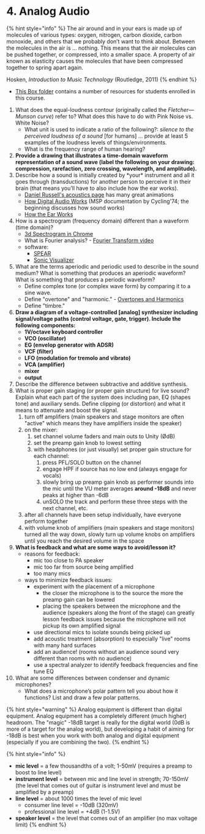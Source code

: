 # 4. Analog Audio

{% hint style="info" %}
The air around and in your ears is made up of molecules of various types: oxygen, nitrogen, carbon dioxide, carbon monoxide, and others that we probably don’t want to think about. Between the molecules in the air is … nothing. This means that the air molecules can be pushed together, or compressed, into a smaller space. A property of air known as elasticity causes the molecules that have been compressed together to spring apart again.

Hosken, _Introduction to Music Technology_ \(Routledge, 2011\)
{% endhint %}

* [This Box folder](https://baylor.box.com/s/rrqiyvm3mj4utohgwjyccxohrg6lmmq7) contains a number of resources for students enrolled in this course.

1. What does the equal-loudness contour \(originally called the _Fletcher—Munson curve_\) refer to? What does this have to do with Pink Noise vs. White Noise?
   * What unit is used to indicate a ratio of the following?: _silence to the perceived loudness of a sound_ \[for humans\] ... provide at least 5 examples of the loudness levels of things/environments.
   * What is the frequency range of human hearing?
2. **Provide a drawing that illustrates a time-domain waveform representation of a sound wave \(label the following on your drawing: compression, rarefaction, zero crossing, wavelength, and amplitude\).**
3. Describe how a sound is initially created by \*your\* instrument and all it goes through \(transductions\) for another person to perceive it in their brain \(that means you’ll have to also include how the ear works\).
   * [Daniel Russell's acoustics page](https://www.acs.psu.edu/drussell/Demos/waves-intro/waves-intro.html) has many great animations
   * [How Digital Audio Works](https://docs.cycling74.com/max8/tutorials/02_mspdigitalaudio) \(MSP documentation by Cycling'74; the beginning discusses how sound works\)
   * [How the Ear Works](https://health.howstuffworks.com/mental-health/human-nature/perception/hearing.htm)
4. How is a spectrogram \(frequency domain\) different than a waveform \(time domain\)?
   * [3d Spectrogram in Chrome](https://musiclab.chromeexperiments.com/spectrogram-service/)
   * What is Fourier analysis? - [Fourier Transform video](https://www.youtube.com/watch?v=spUNpyF58BY)
   * software:
     * [SPEAR](http://www.klingbeil.com/spear/)
     * [Sonic Visualizer](https://www.sonicvisualiser.org/)
5. What are the terms aperiodic and periodic used to describe in the sound medium? What is something that produces an aperiodic waveform? What is something that produces a periodic waveform?
   * Define complex tone \(or complex wave form\) by comparing it to a sine wave.
   * Define "overtone" and "harmonic." - [Overtones and Harmonics](http://hyperphysics.phy-astr.gsu.edu/hbase/Music/otone.html)
   * Define "timbre."
6. **Draw a diagram of a voltage-controlled \[analog\] synthesizer including signal/voltage paths \(control voltage, gate, trigger\). Include the following components:** 
   * **1V/octave keyboard controller**
   * **VCO \(oscillator\)**
   * **EG \(envelop generator with ADSR\)**
   * **VCF \(filter\)**
   * **LFO \(modulation for tremolo and vibrato\)**
   * **VCA \(amplifier\)**
   * **mixer**
   * **output**
7. Describe the difference between subtractive and additive synthesis.
8. What is proper gain staging \(or proper gain structure\) for live sound? Explain what each part of the system does including pan, EQ \(shapes tone\) and auxiliary sends. Define clipping \(or distortion\) and what it means to attenuate and boost the signal.
   1. turn off amplifiers \(main speakers and stage monitors are often "active" which means they have amplifiers inside the speaker\)
   2. on the mixer:
      1. set channel volume faders and main outs to Unity \(ØdB\)
      2. set the preamp gain knob to lowest setting
      3. with headphones \(or just visually\) set proper gain structure for each channel:
         1. press PFL/SOLO button on the channel
         2. engage HPF if source has no low end \(always engage for vocals\)
         3. slowly bring up preamp gain knob as performer sounds into the mic until the VU meter averages **around -18dB** and never peaks at higher than -6dB
         4. unSOLO the track and perform these three steps with the next channel, etc.
   3. after all channels have been setup individually, have everyone perform together
   4. with volume knob of amplifiers \(main speakers and stage monitors\) turned all the way down, slowly turn up volume knobs on amplifiers until you reach the desired volume in the space
9. **What is feedback and what are some ways to avoid/lesson it?**
   * reasons for feedback:
     * mic too close to PA speaker
     * mic too far from source being amplified
     * too many mics
   * ways to minimize feedback issues:
     * experiment with the placement of a microphone
       * the closer the microphone is to the source the more the preamp gain can be lowered
       * placing the speakers between the microphone and the audience \(speakers along the front of the stage\) can greatly lesson feedback issues because the microphone will not pickup its own amplified signal
     * use directional mics to isolate sounds being picked up
     * add acoustic treatment \(absorption\) to especially "live" rooms with many hard surfaces
     * add an audience! \(rooms without an audience sound very different than rooms with no audience\)
     * use a spectral analyzer to identify feedback frequencies and fine tune EQ
10. What are some differences between condenser and dynamic microphones?
    * What does a microphone’s polar pattern tell you about how it functions? List and draw a few polar patterns.

{% hint style="warning" %}
Analog equipment is different than digital equipment. Analog equipment has a completely different \(much higher\) headroom. The "magic" -18dB target is really for the digital world \(0dB is more of a target for the analog world\), but developing a habit of aiming for -18dB is best when you work with both analog and digital equipment \(especially if you are combining the two\).
{% endhint %}

{% hint style="info" %}
* **mic level** = a few thousandths of a volt; 1-50mV \(requires a preamp to boost to line level\)
* **instrument level** = between mic and line level in strength; 70-150mV \(the level that comes out of guitar is instrument level and must be amplified by a preamp\)
* **line level** = about 1000 times the level of mic level
  * consumer line level = -10dB \(320mV\)
  * professional line level = +4dB \(1-1.5V\)
* **speaker level** = the level that comes out of an amplifier \(no max voltage limit\)
{% endhint %}

